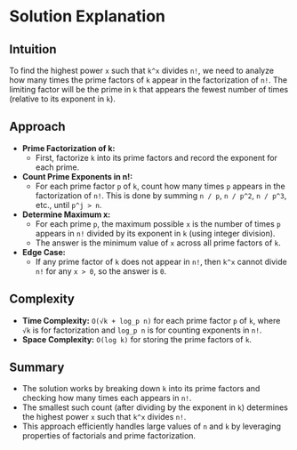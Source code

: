 
# Solution Explanation

## Intuition
To find the highest power `x` such that `k^x` divides `n!`, we need to analyze how many times the prime factors of `k` appear in the factorization of `n!`. The limiting factor will be the prime in `k` that appears the fewest number of times (relative to its exponent in `k`).

## Approach
- **Prime Factorization of k:**
  - First, factorize `k` into its prime factors and record the exponent for each prime.
- **Count Prime Exponents in n!:**
  - For each prime factor `p` of `k`, count how many times `p` appears in the factorization of `n!`. This is done by summing `n / p`, `n / p^2`, `n / p^3`, etc., until `p^j > n`.
- **Determine Maximum x:**
  - For each prime `p`, the maximum possible `x` is the number of times `p` appears in `n!` divided by its exponent in `k` (using integer division).
  - The answer is the minimum value of `x` across all prime factors of `k`.
- **Edge Case:**
  - If any prime factor of `k` does not appear in `n!`, then `k^x` cannot divide `n!` for any `x > 0`, so the answer is `0`.

## Complexity
- **Time Complexity:** `O(√k + log_p n)` for each prime factor `p` of `k`, where `√k` is for factorization and `log_p n` is for counting exponents in `n!`.
- **Space Complexity:** `O(log k)` for storing the prime factors of `k`.

## Summary
- The solution works by breaking down `k` into its prime factors and checking how many times each appears in `n!`.
- The smallest such count (after dividing by the exponent in `k`) determines the highest power `x` such that `k^x` divides `n!`.
- This approach efficiently handles large values of `n` and `k` by leveraging properties of factorials and prime factorization.

